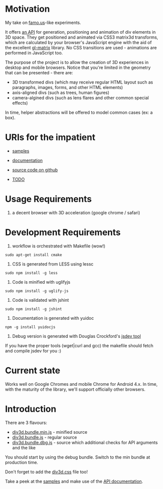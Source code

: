 # Motivation

My take on [famo.us](http://famo.us)-like experiments.

It offers [an API](http://josepedrodias.github.com/div3d/docs/) for generation, positioning and animation of div elements in 3D space.
They get positioned and animated via CSS3 matrix3d transforms,
which are calculated by your browser's JavaScript engine with the aid of the excellent [gl-matrix](https://github.com/toji/gl-matrix) library.
No CSS transitions are used - animations are performed in JavaScript too.

The purpose of the project is to allow the creation of 3D experiences in desktop and mobile browsers.
Notice that you're limited in the geometry that can be presented - there are:

* 3D transformed divs (which may receive regular HTML layout such as paragraphs, images, forms, and other HTML elements)
* axis-aligned divs (such as trees, human figures)
* camera-algined divs (such as lens flares and other common special effects)

In time, helper abstractions will be offered to model common cases (ex: a box).


# URIs for the impatient

* [samples](http://josepedrodias.github.com/div3d/index.html)

* [documentation](http://josepedrodias.github.com/div3d/docs/)

* [source code on github](http://github.com/josepedrodias/div3d)

* [TODO](https://github.com/JosePedroDias/div3d/blob/master/TODO.md)



# Usage Requirements

1. a decent browser with 3D acceleration (google chrome / safari)



# Development Requirements

1. workflow is orchestrated with Makefile (wow!)

```
sudo apt-get install cmake
```

1. CSS is generated from LESS using lessc

```
sudo npm install -g less
```

1. Code is minified with uglifyjs

```
sudo npm install -g uglify-js
```

1. Code is validated with jshint

```
sudo npm install -g jshint
```

1. Documentation is generated with yuidoc

```
npm -g install yuidocjs
```

1. Debug version is generated with Douglas Crockford's [jsdev tool](https://github.com/douglascrockford/JSDev)

If you have the proper tools (wget|curl and gcc) the makefile should fetch and compile jsdev for you :)



# Current state

Works well on Google Chromes and mobile Chrome for Android 4.x.
In time, with the maturity of the library, we'll support officially other browsers.



# Introduction

There are 3 flavours:

* [div3d.bundle.min.js](http://josepedrodias.github.com/div3d/bin/div3d.bundle.min.js) - minified source
* [div3d.bundle.js](http://josepedrodias.github.com/div3d/bin/div3d.bundle.js)         - regular source
* [div3d.bundle.dbg.js](http://josepedrodias.github.com/div3d/bin/div3d.bundle.dbg.js) - source which additional checks for API arguments and the like

You should start by using the debug bundle. Switch to the min bundle at production time.

Don't forget to add the [div3d.css](http://josepedrodias.github.com/div3d/bin/div3d.css) file too!

Take a peek at the [samples](http://josepedrodias.github.com/div3d/index.html) and make use of the [API documentation](http://josepedrodias.github.com/div3d/docs/).
